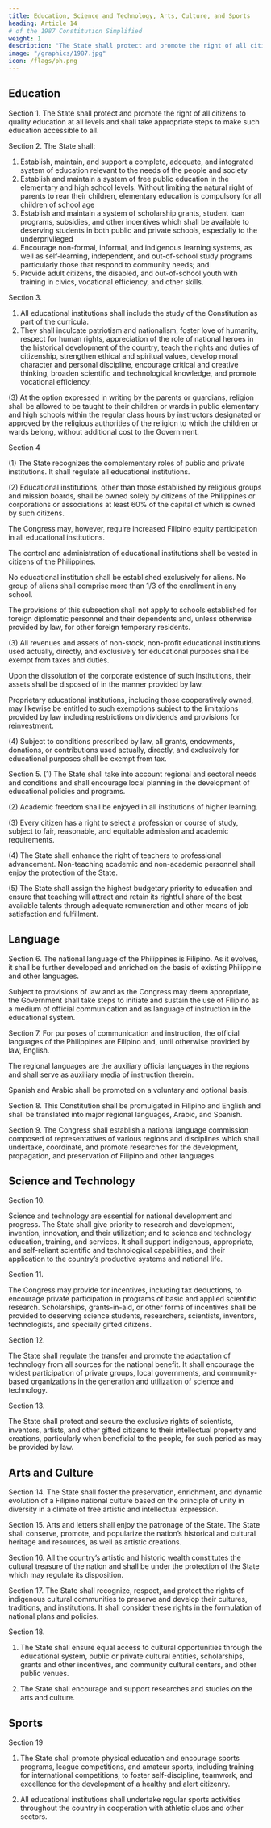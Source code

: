 ```yaml
---
title: Education, Science and Technology, Arts, Culture, and Sports
heading: Article 14
# of the 1987 Constitution Simplified
weight: 1
description: "The State shall protect and promote the right of all citizens to quality education at all levels and shall take appropriate steps to make such education accessible to all"
image: "/graphics/1987.jpg"
icon: /flags/ph.png
---
```



## Education

Section 1. The State shall protect and promote the right of all citizens to quality education at all levels and shall take appropriate steps to make such education accessible to all.

Section 2. The State shall:

1. Establish, maintain, and support a complete, adequate, and integrated system of education relevant to the needs of the people and society
2. Establish and maintain a system of free public education in the elementary and high school levels. Without limiting the natural right of parents to rear their children, elementary education is compulsory for all children of school age
3. Establish and maintain a system of scholarship grants, student loan programs, subsidies, and other incentives which shall be available to deserving students in both public and private schools, especially to the underprivileged
4. Encourage non-formal, informal, and indigenous learning systems, as well as self-learning, independent, and out-of-school study programs particularly those that respond to community needs; and
5. Provide adult citizens, the disabled, and out-of-school youth with training in civics, vocational efficiency, and other skills.

Section 3.

1. All educational institutions shall include the study of the Constitution as part of the curricula.
2. They shall inculcate patriotism and nationalism, foster love of humanity, respect for human rights, appreciation of the role of national heroes in the historical development of the country, teach the rights and duties of citizenship, strengthen ethical and spiritual values, develop moral character and personal discipline, encourage critical and creative thinking, broaden scientific and technological knowledge, and promote vocational efficiency.

(3) At the option expressed in writing by the parents or guardians, religion shall be allowed to be taught to their children or wards in public elementary and high schools within the regular class hours by instructors designated or approved by the religious authorities of the religion to which the children or wards belong, without additional cost to the Government.

Section 4

(1) The State recognizes the complementary roles of public and private institutions. It  shall regulate all educational institutions.

(2) Educational institutions, other than those established by religious groups and mission boards, shall be owned solely by citizens of the Philippines or corporations or associations at least 60% of the capital of which is owned by such citizens. 

The Congress may, however, require increased Filipino equity participation in all educational institutions.

The control and administration of educational institutions shall be vested in citizens of the Philippines.

No educational institution shall be established exclusively for aliens. No group of aliens shall comprise more than 1/3 of the enrollment in any school. 

The provisions of this subsection shall not apply to schools established for foreign diplomatic personnel and their dependents and, unless otherwise provided by law, for other foreign temporary residents.

(3) All revenues and assets of non-stock, non-profit educational institutions used actually, directly, and exclusively for educational purposes shall be exempt from taxes and duties. 

Upon the dissolution of the corporate existence of such institutions, their assets shall be disposed of in the manner provided by law.

Proprietary educational institutions, including those cooperatively owned, may likewise be entitled to such exemptions subject to the limitations provided by law including restrictions on dividends and provisions for reinvestment.

(4) Subject to conditions prescribed by law, all grants, endowments, donations, or contributions used actually, directly, and exclusively for educational purposes shall be exempt from tax.

Section 5. (1) The State shall take into account regional and sectoral needs and conditions and shall encourage local planning in the development of educational policies and programs.

(2) Academic freedom shall be enjoyed in all institutions of higher learning.

(3) Every citizen has a right to select a profession or course of study, subject to fair, reasonable, and equitable admission and academic requirements.

(4) The State shall enhance the right of teachers to professional advancement. Non-teaching academic and non-academic personnel shall enjoy the protection of the State.

(5) The State shall assign the highest budgetary priority to education and ensure that teaching will attract and retain its rightful share of the best available talents through adequate remuneration and other means of job satisfaction and fulfillment.


## Language

Section 6. The national language of the Philippines is Filipino. As it evolves, it shall be further developed and enriched on the basis of existing Philippine and other languages.

Subject to provisions of law and as the Congress may deem appropriate, the Government shall take steps to initiate and sustain the use of Filipino as a medium of official communication and as language of instruction in the educational system.

Section 7. For purposes of communication and instruction, the official languages of the Philippines are Filipino and, until otherwise provided by law, English.

The regional languages are the auxiliary official languages in the regions and shall serve as auxiliary media of instruction therein.

Spanish and Arabic shall be promoted on a voluntary and optional basis.

Section 8. This Constitution shall be promulgated in Filipino and English and shall be translated into major regional languages, Arabic, and Spanish.

Section 9. The Congress shall establish a national language commission composed of representatives of various regions and disciplines which shall undertake, coordinate, and promote researches for the development, propagation, and preservation of Filipino and other languages.


## Science and Technology

Section 10. 

Science and technology are essential for national development and progress. The State shall give priority to research and development, invention, innovation, and their utilization; and to science and technology education, training, and services. It shall support indigenous, appropriate, and self-reliant scientific and technological capabilities, and their application to the country’s productive systems and national life.

Section 11. 

The Congress may provide for incentives, including tax deductions, to encourage private participation in programs of basic and applied scientific research. Scholarships, grants-in-aid, or other forms of incentives shall be provided to deserving science students, researchers, scientists, inventors, technologists, and specially gifted citizens.

Section 12. 

The State shall regulate the transfer and promote the adaptation of technology from all sources for the national benefit. It shall encourage the widest participation of private groups, local governments, and community-based organizations in the generation and utilization of science and technology.

Section 13. 

The State shall protect and secure the exclusive rights of scientists, inventors, artists, and other gifted citizens to their intellectual property and creations, particularly when beneficial to the people, for such period as may be provided by law.


## Arts and Culture

Section 14. The State shall foster the preservation, enrichment, and dynamic evolution of a Filipino national culture based on the principle of unity in diversity in a climate of free artistic and intellectual expression.

Section 15. Arts and letters shall enjoy the patronage of the State. The State shall conserve, promote, and popularize the nation’s historical and cultural heritage and resources, as well as artistic creations.

Section 16. All the country’s artistic and historic wealth constitutes the cultural treasure of the nation and shall be under the protection of the State which may regulate its disposition.

Section 17. The State shall recognize, respect, and protect the rights of indigenous cultural communities to preserve and develop their cultures, traditions, and institutions. It shall consider these rights in the formulation of national plans and policies.

Section 18. 

1. The State shall ensure equal access to cultural opportunities through the educational system, public or private cultural entities, scholarships, grants and other incentives, and community cultural centers, and other public venues.

2. The State shall encourage and support researches and studies on the arts and culture.


## Sports

Section 19

1. The State shall promote physical education and encourage sports programs, league competitions, and amateur sports, including training for international competitions, to foster self-discipline, teamwork, and excellence for the development of a healthy and alert citizenry.

2. All educational institutions shall undertake regular sports activities throughout the country in cooperation with athletic clubs and other sectors.

